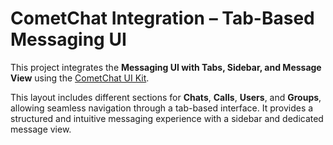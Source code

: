 # CometChat Integration – Tab-Based Messaging UI

This project integrates the **Messaging UI with Tabs, Sidebar, and Message View** using the [CometChat UI Kit](https://www.cometchat.com/docs/ui-kit/flutter/flutter-conversation).

This layout includes different sections for **Chats**, **Calls**, **Users**, and **Groups**, allowing seamless navigation through a tab-based interface.
It provides a structured and intuitive messaging experience with a sidebar and dedicated message view.

